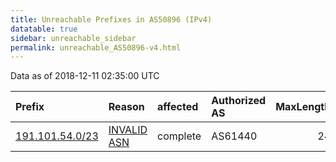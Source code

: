 ```yaml
---
title: Unreachable Prefixes in AS50896 (IPv4)
datatable: true
sidebar: unreachable_sidebar
permalink: unreachable_AS50896-v4.html
---
```


Data as of 2018-12-11 02:35:00 UTC


<div class="datatable-begin"></div>

| Prefix                                                   | Reason                                                                                                 | affected   | Authorized AS   |   MaxLength | Anchor                                         |   unreachable /24s |
|:---------------------------------------------------------|:-------------------------------------------------------------------------------------------------------|:-----------|:----------------|------------:|:-----------------------------------------------|-------------------:|
| [191.101.54.0/23](https://stat.ripe.net/191.101.54.0/23) | [INVALID ASN](https://rpki-validator.ripe.net/announcement-preview?asn=AS50896&prefix=191.101.54.0/23) | complete   | AS61440         |          24 | [LACNIC](unreachable_LACNIC_RPKI_Root-v4.html) |                  2 |

<div class="datatable-end"></div>